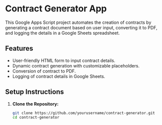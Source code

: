 # Contract Generator App

This Google Apps Script project automates the creation of contracts by generating a contract document based on user input, converting it to PDF, and logging the details in a Google Sheets spreadsheet.

## Features

- User-friendly HTML form to input contract details.
- Dynamic contract generation with customizable placeholders.
- Conversion of contract to PDF.
- Logging of contract details in Google Sheets.

## Setup Instructions

1. **Clone the Repository:**

   ```bash
   git clone https://github.com/yourusername/contract-generator.git
   cd contract-generator
   ```
